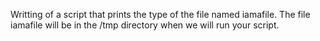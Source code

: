 Writting of a script that prints the type of the file named iamafile. The file iamafile will be in the /tmp directory when we will run your script.
